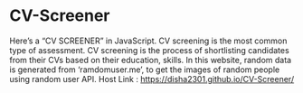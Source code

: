 # CV-Screener
Here’s a “CV SCREENER”  in JavaScript. CV screening is the most common type of assessment. CV screening is the process of shortlisting candidates from their CVs based on their education, skills. In this website,  random data is generated from ‘ramdomuser.me’, to get the images of random people using random user API.
Host Link : https://disha2301.github.io/CV-Screener/
